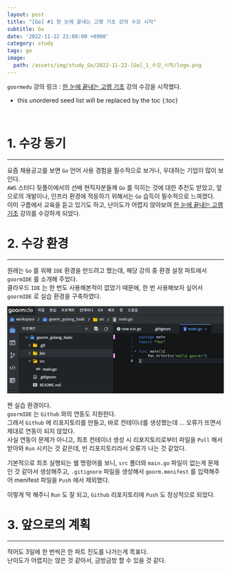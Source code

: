 ```yaml
---
layout: post
title: "[Go] #1 한 눈에 끝내는 고랭 기초 강의 수강 시작"
subtitle: Go
date: '2022-11-22 21:00:00 +0900'
category: study
tags: go
image:
  path: /assets/img/study_Go/2022-11-22-[Go]_1_수강_시작/logo.png
---
```


`goormedu` 강의 링크 : [한 눈에 끝내는 고랭 기초](https://edu.goorm.io/learn/lecture/2010/%ED%95%9C-%EB%88%88%EC%97%90-%EB%81%9D%EB%82%B4%EB%8A%94-%EA%B3%A0%EB%9E%AD-%EA%B8%B0%EC%B4%88) 강의 수강을 시작했다.

<!--more-->

* this unordered seed list will be replaced by the toc
{:toc}

<br>


# 1. 수강 동기
---

요즘 채용공고를 보면 `Go` 언어 사용 경험을 필수적으로 보거나, 우대하는 기업이 많이 보인다.<br>
`AWS` 스터디 뒷풀이에서의 선배 현직자분들께 `Go` 를 익히는 것에 대한 추천도 받았고, 앞으로의 개발이나, 인프라 환경에 적응하기 위해서는 `Go` 습득이 필수적으로 느껴졌다.<br>
이미 구름에서 교육을 듣고 있기도 하고, 난이도가 어렵지 않아보여 [한 눈에 끝내는 고랭 기초](https://edu.goorm.io/learn/lecture/2010/%ED%95%9C-%EB%88%88%EC%97%90-%EB%81%9D%EB%82%B4%EB%8A%94-%EA%B3%A0%EB%9E%AD-%EA%B8%B0%EC%B4%88) 강의를 수강하게 되었다.<br>

# 2. 수강 환경
---

원래는 `Go` 를 위해 `IDE` 환경을 만드려고 했는데, 해당 강의 중 환경 설정 파트에서 `goormIDE` 를 소개해 주었다.<br>
클라우드 `IDE` 는 한 번도 사용해본적이 없었기 때문에, 한 번 사용해보자 싶어서 `goormIDE` 로 실습 환경을 구축하였다.

![1](/assets/img/study_Go/2022-11-22-[Go]_1_수강_시작/1.png)

짠 실습 환경이다.<br>
`goormIDE` 는 `Github` 와의 연동도 지원한다.<br>
그래서 `Github` 에 리포지토리를 만들고, 바로 컨테이너를 생성했는데 ... 오류가 뜨면서 제대로 연동이 되지 않았다.<br>
사실 연동이 문제가 아니고, 최초 컨테이너 생성 시 리포지토리로부터 파일을 `Pull` 해서 받아와 `Run` 시키는 것 같은데, 빈 리포지토리라서 오류가 나는 것 같았다.<br>

기본적으로 최초 실행되는 쉘 명령어를 보니, `src` 폴더와 `main.go` 파일이 없는게 문제인 것 같아서 생성해주고, `.gitignore` 파일을 생성해서 `goorm.menifest` 를 입력해주어 menifest 파일을 `Push` 에서 제외했다.<br>

이렇게 딱 해주니 `Run` 도 잘 되고, `Github` 리포지토리에 `Push` 도 정상적으로 되었다.

# 3. 앞으로의 계획
---

적어도 3일에 한 번씩은 한 파트 진도를 나가는게 목표다.<br>
난이도가 어렵지는 않은 것 같아서, 금방금방 할 수 있을 것 같다.